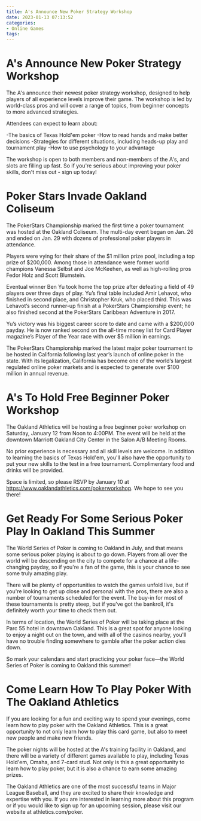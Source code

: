 ```yaml
---
title: A's Announce New Poker Strategy Workshop
date: 2023-01-13 07:13:52
categories:
- Online Games
tags:
---
```



#  A's Announce New Poker Strategy Workshop

The A's announce their newest poker strategy workshop, designed to help players of all experience levels improve their game. The workshop is led by world-class pros and will cover a range of topics, from beginner concepts to more advanced strategies.

Attendees can expect to learn about:

-The basics of Texas Hold'em poker
-How to read hands and make better decisions
-Strategies for different situations, including heads-up play and tournament play
-How to use psychology to your advantage

The workshop is open to both members and non-members of the A's, and slots are filling up fast. So if you're serious about improving your poker skills, don't miss out - sign up today!

#  Poker Stars Invade Oakland Coliseum

The PokerStars Championship marked the first time a poker tournament was hosted at the Oakland Coliseum. The multi-day event began on Jan. 26 and ended on Jan. 29 with dozens of professional poker players in attendance.

Players were vying for their share of the $1 million prize pool, including a top prize of $200,000. Among those in attendance were former world champions Vanessa Selbst and Joe McKeehen, as well as high-rolling pros Fedor Holz and Scott Blumstein.

Eventual winner Ben Yu took home the top prize after defeating a field of 49 players over three days of play. Yu’s final table included Amir Lehavot, who finished in second place, and Christopher Kruk, who placed third. This was Lehavot’s second runner-up finish at a PokerStars Championship event; he also finished second at the PokerStars Caribbean Adventure in 2017.

Yu’s victory was his biggest career score to date and came with a $200,000 payday. He is now ranked second on the all-time money list for Card Player magazine’s Player of the Year race with over $5 million in earnings.

The PokerStars Championship marked the latest major poker tournament to be hosted in California following last year’s launch of online poker in the state. With its legalization, California has become one of the world’s largest regulated online poker markets and is expected to generate over $100 million in annual revenue.

#  A's To Hold Free Beginner Poker Workshop

The Oakland Athletics will be hosting a free beginner poker workshop on Saturday, January 12 from Noon to 4:00PM. The event will be held at the downtown Marriott Oakland City Center in the Salon A/B Meeting Rooms.

No prior experience is necessary and all skill levels are welcome. In addition to learning the basics of Texas Hold'em, you'll also have the opportunity to put your new skills to the test in a free tournament. Complimentary food and drinks will be provided.

Space is limited, so please RSVP by January 10 at https://www.oaklandathletics.com/pokerworkshop. We hope to see you there!

#  Get Ready For Some Serious Poker Play In Oakland This Summer

The World Series of Poker is coming to Oakland in July, and that means some serious poker playing is about to go down. Players from all over the world will be descending on the city to compete for a chance at a life-changing payday, so if you're a fan of the game, this is your chance to see some truly amazing play.

There will be plenty of opportunities to watch the games unfold live, but if you're looking to get up close and personal with the pros, there are also a number of tournaments scheduled for the event. The buy-in for most of these tournaments is pretty steep, but if you've got the bankroll, it's definitely worth your time to check them out.

In terms of location, the World Series of Poker will be taking place at the Parc 55 hotel in downtown Oakland. This is a great spot for anyone looking to enjoy a night out on the town, and with all of the casinos nearby, you'll have no trouble finding somewhere to gamble after the poker action dies down.

So mark your calendars and start practicing your poker face—the World Series of Poker is coming to Oakland this summer!

#  Come Learn How To Play Poker With The Oakland Athletics

If you are looking for a fun and exciting way to spend your evenings, come learn how to play poker with the Oakland Athletics. This is a great opportunity to not only learn how to play this card game, but also to meet new people and make new friends.

The poker nights will be hosted at the A's training facility in Oakland, and there will be a variety of different games available to play, including Texas Hold'em, Omaha, and 7-card stud. Not only is this a great opportunity to learn how to play poker, but it is also a chance to earn some amazing prizes.

The Oakland Athletics are one of the most successful teams in Major League Baseball, and they are excited to share their knowledge and expertise with you. If you are interested in learning more about this program or if you would like to sign up for an upcoming session, please visit our website at athletics.com/poker.